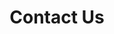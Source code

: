 ---
title: Contact Us
description: Drop us a message via our contact form
draft: false
sections:
  - type: contact
    heading: 'Let’s work together'
    text: 'Interested in our work? We’d love to hear more about your particular needs – and we’re confident we can guide you.'
---